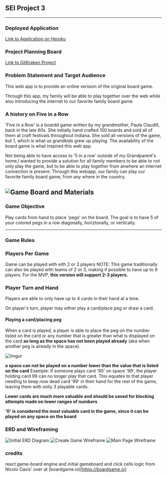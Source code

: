 ## SEI Project 3
---

### Deployed Application
[Link to Application on Heroku](https://shrouded-beach-62784.herokuapp.com)

### Project Planning Board

[Link to GitKraken Project](https://app.gitkraken.com/glo/board/XX-h3biuYQAP_SwN)


### Problem Statement and Target Audience

This web app is to provide an online verision of the original board game. 

Through this app, my family will be able to play together over the web while also introducing the internet to our favorite family board game.

### A history on Five in a Row

'Five in a Row' is a boardd game written by my grandmother, Paula Claudill, back in the late 60s. She initially hand crafted 100 boards and sold all of them at craft festivals throughout Indiana. She sold all versions of the game, but 1, which is what us grandkids grew up playing. The availability of the board game is what inspired this web app. 


Not being able to have access to '5 in a row' outside of my Grandparent's home,I wanted to provide a solution for all family members to be able to not only play the game, but to be able to play together from anwhere an internet connection is present.  Through this webapp, our family can play our favorite family board game, from any where in the country. 


![Game Board and Materials](https://i.imgur.com/LhDe900.jpg)
---
### Game Objective

Play cards from hand to place 'pegs' on the board. The goal is to have 5 of your colored pegs in a row 
diagonally, horiztonally, or vertically. 

---
### Game Rules


### Players Per Game
Game can be played with eith 2 or 3 players 
NOTE: This game traditionally can also be played with teams of 2 or 3, making if possible to have up to 9 players. For the MVP, **this version will support 2-3 players.**


### Player Turn and Hand

Players are able to only have up to 4 cards in their hand at a time. 

On player's turn, player may either play a card/place peg or draw a card. 

#### Playing a card/placing peg

When a card is played, a player is able to place the peg on the number listed on the card or any number that is greater than what is displayed on the card **as long as the space has not been played already** (aka when another peg is already in the space). 

![Imgur](https://i.imgur.com/BCVcnBs.jpg)

**a space can not be played on a number lower than the value that is listed on the card**
Example: if someone plays card '90' on space '99', the player holding card 99 can no longer play that card. 
This equates to that player needing to keep now dead card '99' in their hand for the rest of the game, leaving them with onliy 3 playable cards. 

**Lower cards are much more valuable and should be saved for blocking attempts made on lower ranges of numbers**

**'0' is considered the most valuable card in the game, since it can be played on any space on the board**



### ERD and Wireframing

![Initial ERD Diagram](https://i.imgur.com/B3bNxY7.jpg)
![Create Game Wireframe](https://i.imgur.com/Hy7FGEz.jpg?1)
![Main Page Wireframe](https://i.imgur.com/rZHdHCY.jpg)


### credits
react game-board engine and initial gameboard and click cells logic from Nicolo Davis' over at (boardgame.io)[https://boardgame.io]
